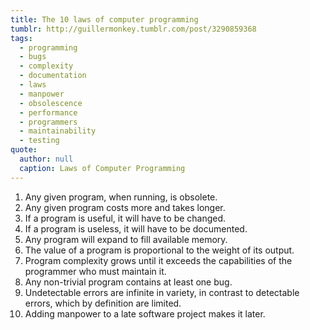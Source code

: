 ```yaml
---
title: The 10 laws of computer programming
tumblr: http://guillermonkey.tumblr.com/post/3290859368
tags:
  - programming
  - bugs
  - complexity
  - documentation
  - laws
  - manpower
  - obsolescence
  - performance
  - programmers
  - maintainability
  - testing
quote:
  author: null
  caption: Laws of Computer Programming
---
```


1. Any given program, when running, is obsolete.
2. Any given program costs more and takes longer.
3. If a program is useful, it will have to be changed.
4. If a program is useless, it will have to be documented.
5. Any program will expand to fill available memory.
6. The value of a program is proportional to the weight of its output.
7. Program complexity grows until it exceeds the capabilities of the programmer who must maintain it.
8. Any non-trivial program contains at least one bug.
9. Undetectable errors are infinite in variety, in contrast to detectable errors, which by definition are limited.
10. Adding manpower to a late software project makes it later.
